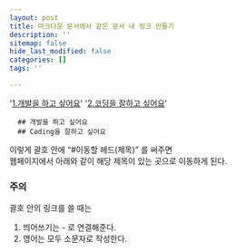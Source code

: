 ```yaml
---
layout: post
title: 마크다운 문서에서 같은 문서 내 링크 만들기
description: ''
sitemap: false
hide_last_modified: false
categories: []
tags: ''

---
```

'[1.개발을 하고 싶어요](#개발을-하고-싶어요)'
'[2.코딩을 잘하고 싶어요](#coding을-잘하고-싶어요)'
    
      ## 개발을 하고 싶어요
      ## Coding을 잘하고 싶어요

이렇게 괄호 안에 “#이동할 헤드(제목)” 를 써주면  
웹페이지에서 아래와 같이 해당 제목이 있는 곳으로 이동하게 된다.

### 주의

괄호 안의 링크를 쓸 때는

1. 띄어쓰기는 - 로 연결해준다.
2. 영어는 모두 소문자로 작성한다.